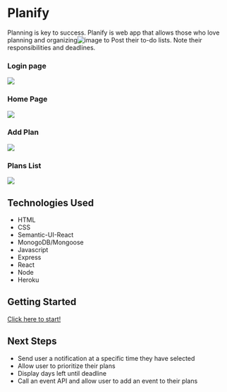 # Planify

Planning is key to success. Planify is web app that allows those who love planning and organizing![image](https://user-images.githubusercontent.com/14252039/117214561-e2c04480-adb1-11eb-9478-cf9939a6c5a4.png)
 to Post their to-do lists. Note their responsibilities and deadlines. 


### Login page 
<img src="../../blob/master/src/public/images/home.png">

### Home Page
<img src="../../blob/master/src/public/images/q.png">

### Add Plan
<img src="../../blob/master/src/public/images/add.png">

### Plans List
<img src="../../blob/master/src/public/images/list.png">


## Technologies Used 
- HTML
- CSS
- Semantic-UI-React
- MonogoDB/Mongoose
- Javascript
- Express
- React
- Node
- Heroku

## Getting Started

[Click here to start!](https://planify-app.herokuapp.com/)


## Next Steps
- Send user a notification at a specific time they have selected
- Allow user to prioritize their plans
- Display days left until deadline 
- Call an event API and allow user to add an event to their plans  


